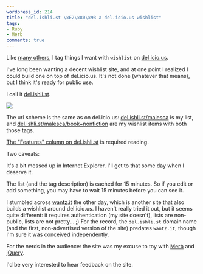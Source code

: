 ```yaml
---
wordpress_id: 214
title: "del.ishli.st \xE2\x80\x93 a del.icio.us wishlist"
tags:
- Ruby
- Merb
comments: true
---
```

Like <a href="http://del.icio.us/tags/wishlist">many others</a>, I tag things I want with <code>wishlist</code> on <a href="http://del.icio.us">del.icio.us</a>.

I've long been wanting a decent wishlist site, and at one point I realized I could build one on top of del.icio.us. It's not done (whatever that means), but I think it's ready for public use.

I call it <a href="http://del.ishli.st">del.ishli.st</a>.

<p class="center"><a href="http://del.ishli.st/malesca"><img src="http://henrik.nyh.se/uploads/delishlist.png" class="bordered"></a></p>

<!--more-->

The url scheme is the same as on del.icio.us: <a href="http://del.ishli.st/malesca">del.ishli.st/malesca</a> is my list, and <a href="http://del.ishli.st/malesca/book+nonfiction">del.ishli.st/malesca/book+nonfiction</a> are my wishlist items with both those tags.

<a href="http://del.ishli.st#features">The "Features" column on del.ishli.st</a> is required reading.

Two caveats:

It's a bit messed up in Internet Explorer. I'll get to that some day when I deserve it.

The list (and the tag description) is cached for 15 minutes. So if you edit or add something, you may have to wait 15 minutes before you can see it.

I stumbled across <a href="http://wantz.it/">wantz.it</a> the other day, which is another site that also builds a wishlist around del.icio.us. I haven't really tried it out, but it seems quite different: it requires authentication (my site doesn't), lists are non-public, lists are not pretty… ;) For the record, the <code>del.ishli.st</code> domain name (and the first, non-advertised version of the site) predates <code>wantz.it</code>, though I'm sure it was conceived independently.

For the nerds in the audience: the site was my excuse to toy with <a href="http://merbivore.com/">Merb</a> and <a href="http://jquery.com/">jQuery</a>.

I'd be very interested to hear feedback on the site.
